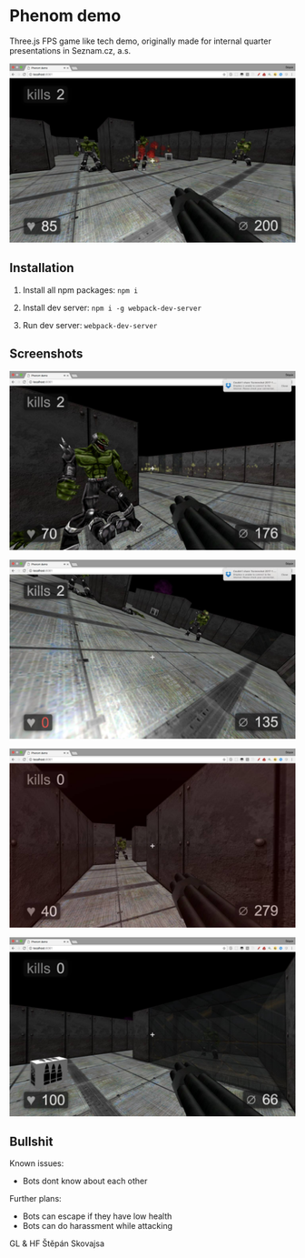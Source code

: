 # Phenom demo
Three.js FPS game like tech demo, originally made for internal quarter presentations in Seznam.cz, a.s.

![](https://raw.githubusercontent.com/hovnozrout/phenom-demo/master/screenshots/5.jpg)

## Installation
1. Install all npm packages:
`npm i`

2. Install dev server:
`npm i -g webpack-dev-server`

3. Run dev server:
`webpack-dev-server`

## Screenshots

![](https://raw.githubusercontent.com/hovnozrout/phenom-demo/master/screenshots/1.jpg)

![](https://raw.githubusercontent.com/hovnozrout/phenom-demo/master/screenshots/2.jpg)

![](https://raw.githubusercontent.com/hovnozrout/phenom-demo/master/screenshots/3.jpg)

![](https://raw.githubusercontent.com/hovnozrout/phenom-demo/master/screenshots/4.jpg)

## Bullshit
Known issues:
* Bots dont know about each other

Further plans:
* Bots can escape if they have low health
* Bots can do harassment while attacking

GL & HF
Štěpán Skovajsa
